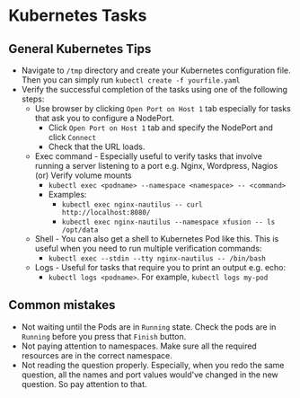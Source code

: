 # Kubernetes Tasks
## General Kubernetes Tips
* Navigate to `/tmp` directory and create your Kubernetes configuration file. Then you can simply run `kubectl create -f yourfile.yaml`
* Verify the successful completion of the tasks using one of the following steps:
    * Use browser by clicking `Open Port on Host 1` tab especially for tasks that ask you to configure a NodePort. 
      * Click `Open Port on Host 1` tab and specify the NodePort and click `Connect`
      * Check that the URL loads.
    * Exec command - Especially useful to verify tasks that involve running a server listening to a port e.g. Nginx, Wordpress, Nagios (or) Verify volume mounts
      * `kubectl exec <podname> --namespace <namespace> -- <command>`
      * Examples:
        * `kubectl exec nginx-nautilus -- curl http://localhost:8080/`
        * `kubectl exec nginx-nautilus --namespace xfusion -- ls /opt/data`
    * Shell - You can also get a shell to Kubernetes Pod like this. This is useful when you need to run multiple verification commands:
      * `kubectl exec --stdin --tty nginx-nautilus -- /bin/bash`
    * Logs - Useful for tasks that require you to print an output e.g. echo:
      * `kubectl logs <podname>`. For example, `kubectl logs my-pod` 


## Common mistakes
* Not waiting until the Pods are in `Running` state. Check the pods are in `Running` before you press that `Finish` button.
* Not paying attention to namespaces. Make sure all the required resources are in the correct namespace.
* Not reading the question properly. Especially, when you redo the same question, all the names and port values would've changed in the new question. So pay attention to that. 

